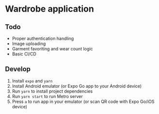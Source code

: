 # Wardrobe application

## Todo

- Proper authentication handling
- Image uploading
- Garment favoriting and wear count logic
- Basic CI/CD

## Develop

1. Install `expo` and `yarn`
2. Install Android emulator (or Expo Go app to your Android device)
3. Run `yarn` to install project dependencies
4. Run `yarn start` to run Metro server
5. Press `a` to run app in your emulator (or scan QR code with Expo Go/iOS device)
